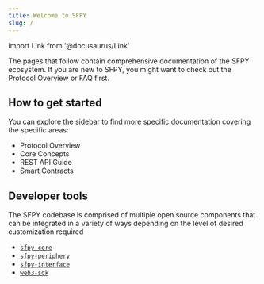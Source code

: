```yaml
---
title: Welcome to SFPY
slug: /
---
```


import Link from '@docusaurus/Link'

The pages that follow contain comprehensive documentation of the SFPY ecosystem. If you are new to SFPY, you might want to check out the <Link to="/docs/01-protocol/01-how-sfpy-works">Protocol Overview</Link> or <Link to="/docs/faq/index">FAQ</Link> first.

## How to get started

You can explore the sidebar to find more specific documentation covering the specific areas:
- <Link to="/docs/01-protocol/01-how-sfpy-works">Protocol Overview</Link>
- <Link to="/docs/02-core/01-payments">Core Concepts</Link>
- <Link to="/docs/05-api/01-authentication">REST API Guide</Link>
- <Link to="/docs/03-smart-contracts/01-quick-start">Smart Contracts</Link>

## Developer tools

The SFPY codebase is comprised of multiple open source components that can be integrated in a variety of ways depending on the level of desired customization required
- [`sfpy-core`](https://github.com/sfpyhub/sfpy-core)
- [`sfpy-periphery`](https://github.com/sfpyhub/sfpy-periphery)
- [`sfpy-interface`](https://github.com/sfpyhub/interface)
- [`web3-sdk`](https://github.com/sfpyhub/web3-sdk)
